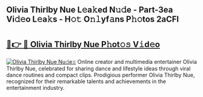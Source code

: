 ## Olivia Thirlby Nue L𝚎a𝚔ed N𝚞𝚍e - Part-3ea Vi𝚍𝚎o L𝚎a𝚔s - H𝚘𝚝 O𝚗𝚕yf𝚊ns P𝚑𝚘tos 2aCFl

# <h2><a href="http://kf53kr1.oniu.top/?m=Olivia+Thirlby+Nue">🔗👉 🔴 Olivia Thirlby Nue P𝚑ot𝚘𝚜 V𝚒d𝚎o</a></h2>

[![Olivia Thirlby Nue Nu𝚍e𝚜](https://i.imgur.com/0qMVB7G.gif)](http://kf53kr1.oniu.top/?m=Olivia+Thirlby+Nue)
Online creator and multimedia entertainer Olivia Thirlby Nue, celebrated for sharing dance and lifestyle ideas through viral dance routines and compact clips. Prodigious performer Olivia Thirlby Nue, recognized for their remarkable talents and achievements in the entertainment industry.  
